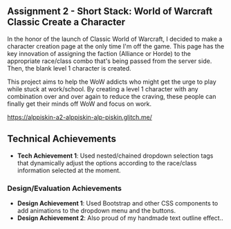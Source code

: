 ## Assignment 2 - Short Stack: World of Warcraft Classic Create a Character

In the honor of the launch of Classic World of Warcraft, I decided to make a character creation page at the only time I'm off the game. This page has the key innovation of assigning the faction (Alliance or Horde) to the appropriate race/class combo that's being passed from the server side. Then, the blank level 1 character is created. 

This project aims to help the WoW addicts who might get the urge to play while stuck at work/school. By creating a level 1 character with any combination over and over again to reduce the craving, these people can finally get their minds off WoW and focus on work.

https://alppiskin-a2-alppiskin-alp-piskin.glitch.me/

## Technical Achievements
- **Tech Achievement 1**: Used nested/chained dropdown selection tags that dynamically adjust the options according to the race/class information selected at the moment.

### Design/Evaluation Achievements
- **Design Achievement 1**: Used Bootstrap and other CSS components to add animations to the dropdown menu and the buttons.
- **Design Achievement 2**: Also proud of my handmade text outline effect..
